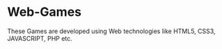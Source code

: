 # Web-Games
These Games are developed using Web technologies like HTML5, CSS3, JAVASCRIPT, PHP etc.
